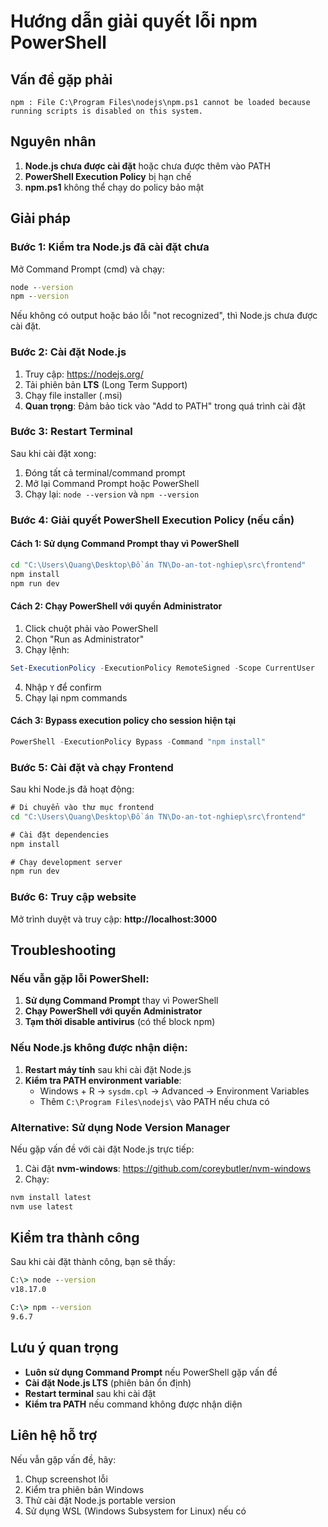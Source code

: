 # Hướng dẫn giải quyết lỗi npm PowerShell

## Vấn đề gặp phải
```
npm : File C:\Program Files\nodejs\npm.ps1 cannot be loaded because running scripts is disabled on this system.
```

## Nguyên nhân
1. **Node.js chưa được cài đặt** hoặc chưa được thêm vào PATH
2. **PowerShell Execution Policy** bị hạn chế
3. **npm.ps1** không thể chạy do policy bảo mật

## Giải pháp

### Bước 1: Kiểm tra Node.js đã cài đặt chưa
Mở Command Prompt (cmd) và chạy:
```cmd
node --version
npm --version
```

Nếu không có output hoặc báo lỗi "not recognized", thì Node.js chưa được cài đặt.

### Bước 2: Cài đặt Node.js
1. Truy cập: https://nodejs.org/
2. Tải phiên bản **LTS** (Long Term Support)
3. Chạy file installer (.msi)
4. **Quan trọng**: Đảm bảo tick vào "Add to PATH" trong quá trình cài đặt

### Bước 3: Restart Terminal
Sau khi cài đặt xong:
1. Đóng tất cả terminal/command prompt
2. Mở lại Command Prompt hoặc PowerShell
3. Chạy lại: `node --version` và `npm --version`

### Bước 4: Giải quyết PowerShell Execution Policy (nếu cần)

#### Cách 1: Sử dụng Command Prompt thay vì PowerShell
```cmd
cd "C:\Users\Quang\Desktop\Đồ án TN\Do-an-tot-nghiep\src\frontend"
npm install
npm run dev
```

#### Cách 2: Chạy PowerShell với quyền Administrator
1. Click chuột phải vào PowerShell
2. Chọn "Run as Administrator"
3. Chạy lệnh:
```powershell
Set-ExecutionPolicy -ExecutionPolicy RemoteSigned -Scope CurrentUser
```
4. Nhập `Y` để confirm
5. Chạy lại npm commands

#### Cách 3: Bypass execution policy cho session hiện tại
```powershell
PowerShell -ExecutionPolicy Bypass -Command "npm install"
```

### Bước 5: Cài đặt và chạy Frontend
Sau khi Node.js đã hoạt động:

```cmd
# Di chuyển vào thư mục frontend
cd "C:\Users\Quang\Desktop\Đồ án TN\Do-an-tot-nghiep\src\frontend"

# Cài đặt dependencies
npm install

# Chạy development server
npm run dev
```

### Bước 6: Truy cập website
Mở trình duyệt và truy cập: **http://localhost:3000**

## Troubleshooting

### Nếu vẫn gặp lỗi PowerShell:
1. **Sử dụng Command Prompt** thay vì PowerShell
2. **Chạy PowerShell với quyền Administrator**
3. **Tạm thời disable antivirus** (có thể block npm)

### Nếu Node.js không được nhận diện:
1. **Restart máy tính** sau khi cài đặt Node.js
2. **Kiểm tra PATH environment variable**:
   - Windows + R → `sysdm.cpl` → Advanced → Environment Variables
   - Thêm `C:\Program Files\nodejs\` vào PATH nếu chưa có

### Alternative: Sử dụng Node Version Manager
Nếu gặp vấn đề với cài đặt Node.js trực tiếp:
1. Cài đặt **nvm-windows**: https://github.com/coreybutler/nvm-windows
2. Chạy:
```cmd
nvm install latest
nvm use latest
```

## Kiểm tra thành công
Sau khi cài đặt thành công, bạn sẽ thấy:
```cmd
C:\> node --version
v18.17.0

C:\> npm --version
9.6.7
```

## Lưu ý quan trọng
- **Luôn sử dụng Command Prompt** nếu PowerShell gặp vấn đề
- **Cài đặt Node.js LTS** (phiên bản ổn định)
- **Restart terminal** sau khi cài đặt
- **Kiểm tra PATH** nếu command không được nhận diện

## Liên hệ hỗ trợ
Nếu vẫn gặp vấn đề, hãy:
1. Chụp screenshot lỗi
2. Kiểm tra phiên bản Windows
3. Thử cài đặt Node.js portable version
4. Sử dụng WSL (Windows Subsystem for Linux) nếu có
